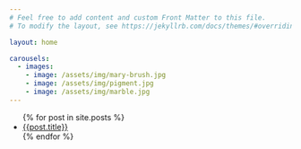 ```yaml
---
# Feel free to add content and custom Front Matter to this file.
# To modify the layout, see https://jekyllrb.com/docs/themes/#overriding-theme-defaults

layout: home

carousels:
  - images: 
    - image: /assets/img/mary-brush.jpg
    - image: /assets/img/pigment.jpg
    - image: /assets/img/marble.jpg
---
```


<ul>
{% for post in site.posts %}
    <li><a href="{{post.url}}">{{post.title}}</a></li>
{% endfor %}
</ul>